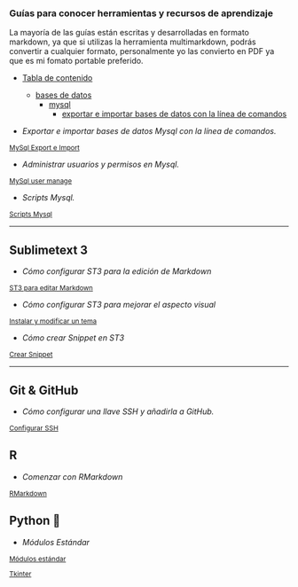 ### Guías para conocer herramientas y recursos de aprendizaje

La mayoría de las guías están escritas y desarrolladas en formato markdown, ya que si utilizas la herramienta multimarkdown, podrás convertir a cualquier formato, personalmente yo las convierto en PDF ya que es mi fomato portable preferido.


- [Tabla de contenido](#)
  + [bases de datos](#)
    + [mysql](#)
        * [exportar e importar bases de datos con la línea de comandos](devs/database/mysql/mysqldump_import_export)



- *Exportar e importar bases de datos Mysql con la línea de comandos.*

<p style="font-size:12px;">
  <a href="./Mysql/Export_import_MySql">MySql Export e Import</a>
</p>

- *Administrar usuarios y permisos en Mysql.* 

<p style="font-size:12px;">
  <a href="./Mysql/Manage_users_Mysql">MySql user manage</a>
</p>

- *Scripts Mysql.*
<p style="font-size:12px;">
  <a href="./Scripts_MySql">Scripts Mysql</a>
</p>

--- 


## Sublimetext 3

- *Cómo configurar ST3 para la edición de Markdown*

<p style="font-size:12px;">
  <a href="./Sublimetext/ST3_edit_markdown">ST3 para editar Markdown</a>
</p>


- *Cómo configurar ST3 para mejorar el aspecto visual*

<p style="font-size:12px;">
  <a href="./Sublimetext/SublimeText_Theme">Instalar y modificar un tema</a>
</p>

- *Cómo crear Snippet en ST3*

<p style="font-size:12px;">
  <a href="./Sublimetext/Snippet_SublimeText">Crear Snippet</a>
</p>

---  

## Git & GitHub

- *Cómo configurar una llave SSH y añadirla a GitHub.*

<p style="font-size:12px;">
  <a href="./Configurar_SSH">Configurar SSH</a>
</p>

## R

- *Comenzar con RMarkdown*

<p style="font-size:12px;">
  <a href="./RMarkdown">RMarkdown</a>
</p>  



## Python  
- *Módulos Estándar*

<p style="font-size:12px;">
  <a href="./Python/os">Módulos estándar</a>
</p>  


<p style="font-size:12px;">
  <a href="./Python/Tkinter">Tkinter</a>
</p>



